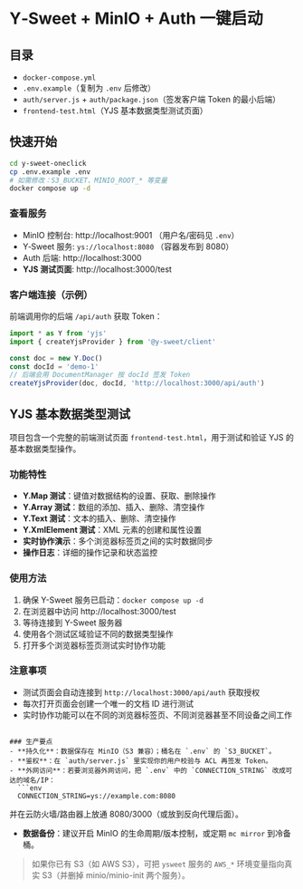 # Y‑Sweet + MinIO + Auth 一键启动

## 目录
- `docker-compose.yml`
- `.env.example`（复制为 `.env` 后修改）
- `auth/server.js` + `auth/package.json`（签发客户端 Token 的最小后端）
- `frontend-test.html`（YJS 基本数据类型测试页面）

## 快速开始
```bash
cd y-sweet-oneclick
cp .env.example .env
# 如需修改：S3_BUCKET、MINIO_ROOT_* 等变量
docker compose up -d
```

### 查看服务
- MinIO 控制台: http://localhost:9001  （用户名/密码见 `.env`）
- Y‑Sweet 服务: `ys://localhost:8080`  （容器发布到 8080）
- Auth 后端: http://localhost:3000
- **YJS 测试页面**: http://localhost:3000/test

### 客户端连接（示例）
前端调用你的后端 `/api/auth` 获取 Token：
```ts
import * as Y from 'yjs'
import { createYjsProvider } from '@y-sweet/client'

const doc = new Y.Doc()
const docId = 'demo-1'
// 后端会用 DocumentManager 按 docId 签发 Token
createYjsProvider(doc, docId, 'http://localhost:3000/api/auth')
```

## YJS 基本数据类型测试

项目包含一个完整的前端测试页面 `frontend-test.html`，用于测试和验证 YJS 的基本数据类型操作。

### 功能特性
- **Y.Map 测试**：键值对数据结构的设置、获取、删除操作
- **Y.Array 测试**：数组的添加、插入、删除、清空操作
- **Y.Text 测试**：文本的插入、删除、清空操作
- **Y.XmlElement 测试**：XML 元素的创建和属性设置
- **实时协作演示**：多个浏览器标签页之间的实时数据同步
- **操作日志**：详细的操作记录和状态监控

### 使用方法
1. 确保 Y-Sweet 服务已启动：`docker compose up -d`
2. 在浏览器中访问 http://localhost:3000/test
3. 等待连接到 Y-Sweet 服务器
4. 使用各个测试区域验证不同的数据类型操作
5. 打开多个浏览器标签页测试实时协作功能

### 注意事项
- 测试页面会自动连接到 `http://localhost:3000/api/auth` 获取授权
- 每次打开页面会创建一个唯一的文档 ID 进行测试
- 实时协作功能可以在不同的浏览器标签页、不同浏览器甚至不同设备之间工作
```

### 生产要点
- **持久化**：数据保存在 MinIO（S3 兼容）；桶名在 `.env` 的 `S3_BUCKET`。
- **鉴权**：在 `auth/server.js` 里实现你的用户校验与 ACL 再签发 Token。
- **外网访问**：若要浏览器外网访问，把 `.env` 中的 `CONNECTION_STRING` 改成可达的域名/IP：
  ```env
  CONNECTION_STRING=ys://example.com:8080
  ```
  并在云防火墙/路由器上放通 8080/3000（或放到反向代理后面）。
- **数据备份**：建议开启 MinIO 的生命周期/版本控制，或定期 `mc mirror` 到冷备桶。

> 如果你已有 S3（如 AWS S3），可把 `ysweet` 服务的 `AWS_*` 环境变量指向真实 S3（并删掉 minio/minio-init 两个服务）。
